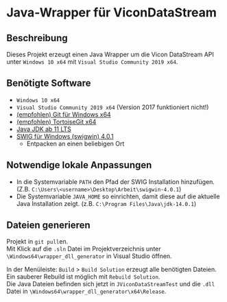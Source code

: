 # Java-Wrapper für ViconDataStream

## Beschreibung
Dieses Projekt erzeugt einen Java Wrapper um die Vicon DataStream API unter `Windows 10 x64` mit `Visual Studio Community 2019 x64`.

## Benötigte Software
* `Windows 10 x64`
* `Visual Studio Community 2019 x64` (Version 2017 funktioniert nicht!)
* [(empfohlen) Git für Windows x64](https://git-scm.com/download/win)
* [(empfohlen) TortoiseGit x64](https://tortoisegit.org/download/)
* [Java JDK ab 11 LTS](https://www.oracle.com/java/technologies/javase-downloads.html)
* [SWIG für Windows (swigwin) 4.0.1](http://www.swig.org/download.html)
	* Entpacken an einen beliebigen Ort

## Notwendige lokale Anpassungen
* In die Systemvariable `PATH` den Pfad der SWIG Installation hinzufügen. (Z.B. `C:\Users\<username>\Desktop\Arbeit\swigwin-4.0.1`)
* Die Systemvariable `JAVA_HOME` so einrichten, damit diese auf die aktuelle Java Installation zeigt. (z.B. `C:\Program Files\Java\jdk-14.0.1`)

## Dateien generieren
Projekt in `git pull`en.\
Mit Klick auf die `.sln` Datei im Projektverzeichnis unter `\Windows64\wrapper_dll_generator` in Visual Studio öffnen.

In der Menüleiste: `Build` > `Build Solution` erzeugt alle benötigten Dateien.\
Ein sauberer Rebuild ist möglich mit `Rebuild Solution`.\
Die Java Dateien befinden sich jetzt in `JViconDataStreamTest` und die `.dll` Datei in `\Windows64\wrapper_dll_generator\x64\Release`.

